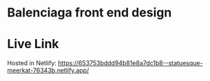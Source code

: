 # Balenciaga front end design
# Live Link
Hosted in Netlify: https://653753bddd94b81e8a7dc1b8--statuesque-meerkat-76343b.netlify.app/